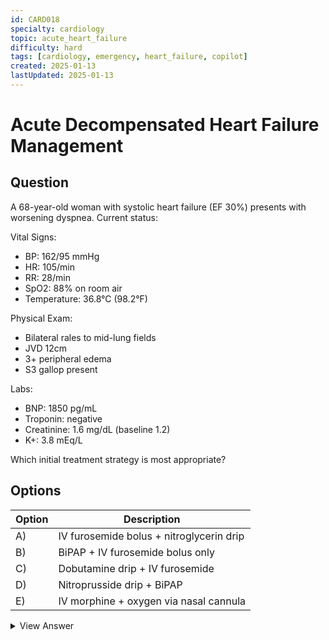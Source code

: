 ```yaml
---
id: CARD018
specialty: cardiology
topic: acute_heart_failure
difficulty: hard
tags: [cardiology, emergency, heart_failure, copilot]
created: 2025-01-13
lastUpdated: 2025-01-13
---
```


# Acute Decompensated Heart Failure Management

## Question
A 68-year-old woman with systolic heart failure (EF 30%) presents with worsening dyspnea. Current status:

Vital Signs:
- BP: 162/95 mmHg
- HR: 105/min
- RR: 28/min
- SpO2: 88% on room air
- Temperature: 36.8°C (98.2°F)

Physical Exam:
- Bilateral rales to mid-lung fields
- JVD 12cm
- 3+ peripheral edema
- S3 gallop present

Labs:
- BNP: 1850 pg/mL
- Troponin: negative
- Creatinine: 1.6 mg/dL (baseline 1.2)
- K+: 3.8 mEq/L

Which initial treatment strategy is most appropriate?

## Options
| Option | Description |
|--------|-------------|
| A)     | IV furosemide bolus + nitroglycerin drip |
| B)     | BiPAP + IV furosemide bolus only |
| C)     | Dobutamine drip + IV furosemide |
| D)     | Nitroprusside drip + BiPAP |
| E)     | IV morphine + oxygen via nasal cannula |

<details>
<summary>View Answer</summary>

## Correct Answer
A

## Explanation
1. Key Clinical Features:
   - Hypertensive heart failure
   - Significant volume overload
   - Respiratory distress
   - Preserved blood pressure

2. Treatment Rationale:
   - Loop diuretic for volume removal
   - Nitrates reduce preload/afterload
   - Combination improves symptoms faster
   - Preserves renal function

3. Why other options fail:
   - B) Inadequate for hypertensive crisis
   - C) No indication for inotropes
   - D) Nitroprusside too risky first-line
   - E) Morphine not recommended

## References
- ACCF/AHA Heart Failure Guidelines 2023
- NEJM 2021: "Acute Heart Failure Management"
- European Heart Journal 2022
</details>
